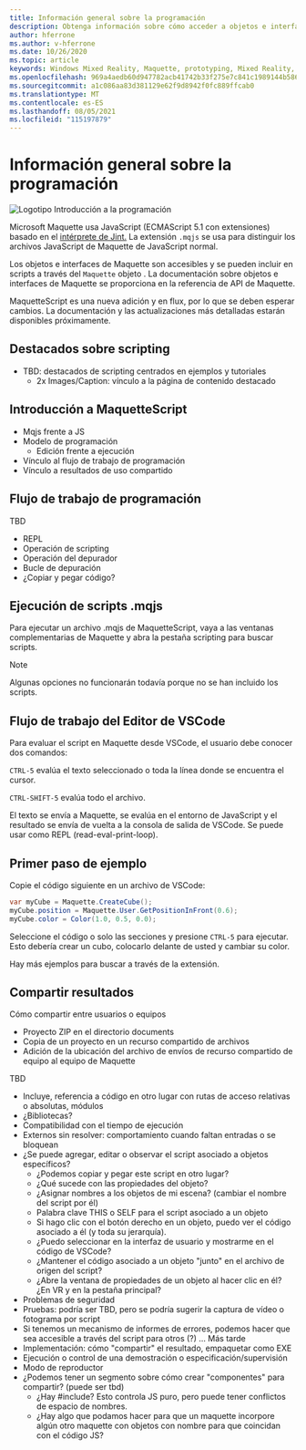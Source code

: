 ```yaml
---
title: Información general sobre la programación
description: Obtenga información sobre cómo acceder a objetos e interfaces de Maquette con scripting.
author: hferrone
ms.author: v-hferrone
ms.date: 10/26/2020
ms.topic: article
keywords: Windows Mixed Reality, Maquette, prototyping, Mixed Reality, Virtual Reality, VR, MR, Feedback, Centro de opiniones, bugs
ms.openlocfilehash: 969a4aedb60d947782acb41742b33f275e7c841c1989144b586b0329db3c3b57
ms.sourcegitcommit: a1c086aa83d381129e62f9d8942f0fc889ffcab0
ms.translationtype: MT
ms.contentlocale: es-ES
ms.lasthandoff: 08/05/2021
ms.locfileid: "115197879"
---
```

# <a name="programming-overview"></a>Información general sobre la programación

<!-- TODO(Harrison): Need consolidated logo with text -->

![Logotipo](../images/MaquetteIcon.png) Introducción a la programación

Microsoft Maquette usa JavaScript (ECMAScript 5.1 con extensiones) basado en el [intérprete de Jint.](https://github.com/sebastienros/jint) La extensión `.mqjs` se usa para distinguir los archivos JavaScript de Maquette de JavaScript normal.

<!-- TODO(Stefan): Need more context and high-level explanation of Maquette objects, their accessible interfaces, and functionality. 
                   - What can they do and what problems can they solve?
                   - Is there a specific link to the Maquette object API that can be included here?  
-->
Los objetos e interfaces de Maquette son accesibles y se pueden incluir en scripts a través del `Maquette` objeto . La documentación sobre objetos e interfaces de Maquette se proporciona en la referencia de API de Maquette.

<!-- TODO(Stefan): Link to roadmap information, which hasn't been documented yet. -->
MaquetteScript es una nueva adición y en flux, por lo que se deben esperar cambios. La documentación y las actualizaciones más detalladas estarán disponibles próximamente.

<!-- TODO(Stefan): Is Spotlights a component or added functionality of Maquette? -->
## <a name="spotlights-on-scripting"></a>Destacados sobre scripting

* TBD: destacados de scripting centrados en ejemplos y tutoriales
  * 2x Images/Caption: vínculo a la página de contenido destacado

<!-- TODO(Stefan): Each of these bullets need to be fleshed out. -->
## <a name="getting-started-with-maquettescript"></a>Introducción a MaquetteScript

* Mqjs frente a JS
* Modelo de programación
  * Edición frente a ejecución
* Vínculo al flujo de trabajo de programación
* Vínculo a resultados de uso compartido

## <a name="programming-workflow"></a>Flujo de trabajo de programación

<!-- TODO(Stefan): Which of these bullets are no longer TBD? We only want to include documentation on existing content. -->
TBD
* REPL
* Operación de scripting
* Operación del depurador
* Bucle de depuración
* ¿Copiar y pegar código?

## <a name="running-mqjs-scripts"></a>Ejecución de scripts .mqjs

<!-- TODO(Stefan): Need screenshot -->
Para ejecutar un archivo .mqjs de MaquetteScript, vaya a las ventanas complementarias de Maquette y abra la pestaña scripting para buscar scripts.

> [!NOTE] 
> Algunas opciones no funcionarán todavía porque no se han incluido los scripts.

## <a name="vscode-editor-workflow"></a>Flujo de trabajo del Editor de VSCode

Para evaluar el script en Maquette desde VSCode, el usuario debe conocer dos comandos:

   `CTRL-5` evalúa el texto seleccionado o toda la línea donde se encuentra el cursor. 

   `CTRL-SHIFT-5` evalúa todo el archivo.

<!-- TODO(Stefan): This could use a nice simple infographic of the REPL loop. -->
El texto se envía a Maquette, se evalúa en el entorno de JavaScript y el resultado se envía de vuelta a la consola de salida de VSCode. Se puede usar como REPL (read-eval-print-loop).

## <a name="example-first-step"></a>Primer paso de ejemplo

<!-- TODO(Stefan): What kind of file, a C# or .mqjs file? -->
Copie el código siguiente en un archivo de VSCode:

```csharp
var myCube = Maquette.CreateCube();
myCube.position = Maquette.User.GetPositionInFront(0.6);
myCube.color = Color(1.0, 0.5, 0.0);
```

<!-- TODO(Stefan): Need screenshot. -->
Seleccione el código o solo las secciones y presione `CTRL-5` para ejecutar. Esto debería crear un cubo, colocarlo delante de usted y cambiar su color.

Hay más ejemplos para buscar a través de la extensión.

## <a name="sharing-results"></a>Compartir resultados

<!-- TODO(Stefan): Need to fill in content/context for these bullets. If there's a lot of content, we might consider breaking this out into it's own doc. -->
Cómo compartir entre usuarios o equipos
* Proyecto ZIP en el directorio documents
* Copia de un proyecto en un recurso compartido de archivos
* Adición de la ubicación del archivo de envíos de recurso compartido de equipo al equipo de Maquette

<!-- TODO(Stefan): Need to break these out into their own sections and fill in the missing content/context. 
                   - Which of these is accessible now and not TBD?
-->
TBD
* Incluye, referencia a código en otro lugar con rutas de acceso relativas o absolutas, módulos
* ¿Bibliotecas?
* Compatibilidad con el tiempo de ejecución
* Externos sin resolver: comportamiento cuando faltan entradas o se bloquean
* ¿Se puede agregar, editar o observar el script asociado a objetos específicos?
  * ¿Podemos copiar y pegar este script en otro lugar?
  * ¿Qué sucede con las propiedades del objeto?
  * ¿Asignar nombres a los objetos de mi escena? (cambiar el nombre del script por él)
  * Palabra clave THIS o SELF para el script asociado a un objeto
  * Si hago clic con el botón derecho en un objeto, puedo ver el código asociado a él (y toda su jerarquía).
  * ¿Puedo seleccionar en la interfaz de usuario y mostrarme en el código de VSCode?
  * ¿Mantener el código asociado a un objeto "junto" en el archivo de origen del script?
  * ¿Abre la ventana de propiedades de un objeto al hacer clic en él? ¿En VR y en la pestaña principal?
* Problemas de seguridad
* Pruebas: podría ser TBD, pero se podría sugerir la captura de vídeo o fotograma por script
* Si tenemos un mecanismo de informes de errores, podemos hacer que sea accesible a través del script para otros (?) ... Más tarde
* Implementación: cómo "compartir" el resultado, empaquetar como EXE
* Ejecución o control de una demostración o especificación/supervisión
* Modo de reproductor
* ¿Podemos tener un segmento sobre cómo crear "componentes" para compartir? (puede ser tbd)
  * ¿Hay #include? Esto controla JS puro, pero puede tener conflictos de espacio de nombres.
  * ¿Hay algo que podamos hacer para que un maquette incorpore algún otro maquette con objetos con nombre para que coincidan con el código JS?
